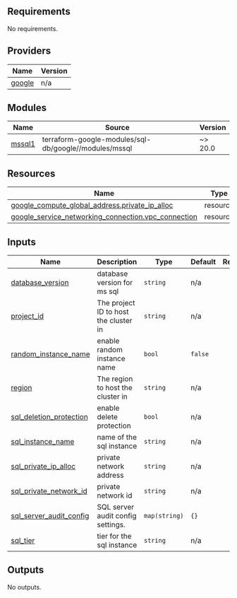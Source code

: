 <!-- BEGIN_TF_DOCS -->
## Requirements

No requirements.

## Providers

| Name | Version |
|------|---------|
| <a name="provider_google"></a> [google](#provider\_google) | n/a |

## Modules

| Name | Source | Version |
|------|--------|---------|
| <a name="module_mssql1"></a> [mssql1](#module\_mssql1) | terraform-google-modules/sql-db/google//modules/mssql | ~> 20.0 |

## Resources

| Name | Type |
|------|------|
| [google_compute_global_address.private_ip_alloc](https://registry.terraform.io/providers/hashicorp/google/latest/docs/resources/compute_global_address) | resource |
| [google_service_networking_connection.vpc_connection](https://registry.terraform.io/providers/hashicorp/google/latest/docs/resources/service_networking_connection) | resource |

## Inputs

| Name | Description | Type | Default | Required |
|------|-------------|------|---------|:--------:|
| <a name="input_database_version"></a> [database\_version](#input\_database\_version) | database version for ms sql | `string` | n/a | yes |
| <a name="input_project_id"></a> [project\_id](#input\_project\_id) | The project ID to host the cluster in | `string` | n/a | yes |
| <a name="input_random_instance_name"></a> [random\_instance\_name](#input\_random\_instance\_name) | enable random instance name | `bool` | `false` | no |
| <a name="input_region"></a> [region](#input\_region) | The region to host the cluster in | `string` | n/a | yes |
| <a name="input_sql_deletion_protection"></a> [sql\_deletion\_protection](#input\_sql\_deletion\_protection) | enable delete protection | `bool` | n/a | yes |
| <a name="input_sql_instance_name"></a> [sql\_instance\_name](#input\_sql\_instance\_name) | name of the sql instance | `string` | n/a | yes |
| <a name="input_sql_private_ip_alloc"></a> [sql\_private\_ip\_alloc](#input\_sql\_private\_ip\_alloc) | private network address | `string` | n/a | yes |
| <a name="input_sql_private_network_id"></a> [sql\_private\_network\_id](#input\_sql\_private\_network\_id) | private network id | `string` | n/a | yes |
| <a name="input_sql_server_audit_config"></a> [sql\_server\_audit\_config](#input\_sql\_server\_audit\_config) | SQL server audit config settings. | `map(string)` | `{}` | no |
| <a name="input_sql_tier"></a> [sql\_tier](#input\_sql\_tier) | tier for the sql instance | `string` | n/a | yes |

## Outputs

No outputs.
<!-- END_TF_DOCS -->